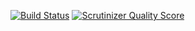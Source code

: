 [![Build Status](https://travis-ci.org/ahonymous/blog.png?branch=blog)](https://travis-ci.org/ahonymous/blog)
[![Scrutinizer Quality Score](https://scrutinizer-ci.com/g/ahonymous/blog/badges/quality-score.png?s=83c62fa9c4a79643d1f97a7c016abc5fe2e950e6)](https://scrutinizer-ci.com/g/ahonymous/blog/)
